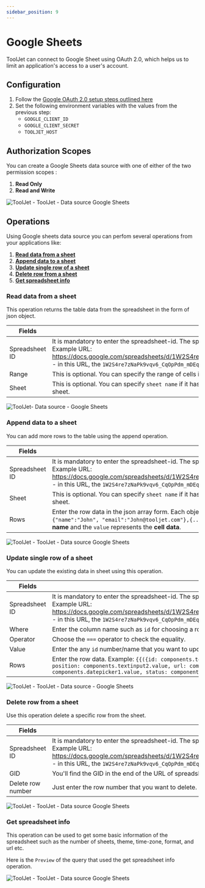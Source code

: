 ```yaml
---
sidebar_position: 9
---
```


# Google Sheets

ToolJet can connect to Google Sheet using OAuth 2.0, which helps us to limit an application's access to a user's account.

## Configuration

  1. Follow the [Google OAuth 2.0 setup steps outlined here](/docs/sso/google)
  2. Set the following environment variables with the values from the previous step:
     * `GOOGLE_CLIENT_ID`
     * `GOOGLE_CLIENT_SECRET`
     * `TOOLJET_HOST`

## Authorization Scopes 

You can create a Google Sheets data source with one of either of the two permission scopes :
  1. **Read Only**
  2. **Read and Write**

<div style={{textAlign: 'center'}}>

![ToolJet - ToolJet - Data source Google Sheets](/img/datasource-reference/google-sheets/googlesheets.gif)

</div>

## Operations

Using Google sheets data source you can perfom several operations from your applications like:

  1. **[Read data from a sheet](/docs/data-sources/google.sheets#read-data-from-a-sheet)**
  2. **[Append data to a sheet](/docs/data-sources/google.sheets#append-data-to-a-sheet)**
  3. **[Update single row of a sheet](/docs/data-sources/google.sheets#update-single-row-of-a-sheet)**
  4. **[Delete row from a sheet](/docs/data-sources/google.sheets#delete-row-from-a-sheet)**
  5. **[Get spreadsheet info](/docs/data-sources/google.sheets#get-spreadsheet-info)**

### Read data from a sheet

This operation returns the table data from the spreadsheet in the form of json object. 

| Fields      | description |
| ----------- | ----------- |
| Spreadsheet ID | It is mandatory to enter the spreadsheet-id. The spreadsheet-id can be found in the URL of the spreadsheet. Example URL: https://docs.google.com/spreadsheets/d/1W2S4re7zNaPk9vqv6_CqOpPdm_mDEqmLmzjVe7Nb9WM/edit#gid=0 - in this URL, the `1W2S4re7zNaPk9vqv6_CqOpPdm_mDEqmLmzjVe7Nb9WM` is the spreadsheet-id. |
| Range | This is optional. You can specify the range of cells in this field. If left empty, it will select the range `A1:Z500`. |
| Sheet | This is optional. You can specify `sheet name` if it has more than 1 sheets, else it will automatically choose the first sheet. |


<div style={{textAlign: 'center'}}>

![ToolJet- Data source - Google Sheets](/img/datasource-reference/google-sheets/read-data-op.png)

</div>

### Append data to a sheet

You can add more rows to the table using the append operation.

| Fields      | description |
| ----------- | ----------- |
| Spreadsheet ID | It is mandatory to enter the spreadsheet-id. The spreadsheet-id can be found in the URL of the spreadsheet. Example URL: https://docs.google.com/spreadsheets/d/1W2S4re7zNaPk9vqv6_CqOpPdm_mDEqmLmzjVe7Nb9WM/edit#gid=0 - in this URL, the `1W2S4re7zNaPk9vqv6_CqOpPdm_mDEqmLmzjVe7Nb9WM` is the spreadsheet-id. |
| Sheet | This is optional. You can specify `sheet name` if it has more than 1 sheets, else it will automatically choose the first sheet. |
| Rows  | Enter the row data in the json array form. Each object in an array will represent a single row. Example: `[ {"name":"John", "email":"John@tooljet.com"},{...},{...} ]` In each object, the `key` represents the **column name** and the `value` represents the **cell data**.   |

<div style={{textAlign: 'center'}}>

![ToolJet - ToolJet - Data source Google Sheets](/img/datasource-reference/google-sheets/append-data-op.png)

</div>

### Update single row of a sheet

You can update the existing data in sheet using this operation.

| Fields      | description |
| ----------- | ----------- |
| Spreadsheet ID | It is mandatory to enter the spreadsheet-id. The spreadsheet-id can be found in the URL of the spreadsheet. Example URL: https://docs.google.com/spreadsheets/d/1W2S4re7zNaPk9vqv6_CqOpPdm_mDEqmLmzjVe7Nb9WM/edit#gid=0 - in this URL, the `1W2S4re7zNaPk9vqv6_CqOpPdm_mDEqmLmzjVe7Nb9WM` is the spreadsheet-id. |
| Where | Enter the column name such as `id` for choosing a row. |
| Operator | Choose the `===` operator to check the equality. |
| Value | Enter the any `id` number/name that you want to update. |
| Rows  | Enter the row data. Example: `{{({id: components.textinput4.value, company: components.textinput1.value, position: components.textinput2.value, url: components.textinput3.value, 'date-applied': components.datepicker1.value, status: components.dropdown1.value})}}`  |

<div style={{textAlign: 'center'}}>

![ToolJet - ToolJet - Data source - Google Sheets](/img/datasource-reference/google-sheets/update-data-op.png)

</div>

### Delete row from a sheet

Use this operation delete a specific row from the sheet.

| Fields      | description |
| ----------- | ----------- |
| Spreadsheet ID | It is mandatory to enter the spreadsheet-id. The spreadsheet-id can be found in the URL of the spreadsheet. Example URL: https://docs.google.com/spreadsheets/d/1W2S4re7zNaPk9vqv6_CqOpPdm_mDEqmLmzjVe7Nb9WM/edit#gid=0 - in this URL, the `1W2S4re7zNaPk9vqv6_CqOpPdm_mDEqmLmzjVe7Nb9WM` is the spreadsheet-id. |
| GID | You'll find the GID in the end of the URL of spreadsheet. In the example mentioned above, the GID is 0 |
| Delete row number |  Just enter the row number that you want to delete.  |


<div style={{textAlign: 'center'}}>

![ToolJet - ToolJet - Data source Google Sheets](/img/datasource-reference/google-sheets/delete-row-op.png)

</div>

### Get spreadsheet info

This operation can be used to get some basic information of the spreadsheet such as the number of sheets, theme, time-zone, format, and url etc.

Here is the `Preview` of the query that used the get spreadsheet info operation.

<div style={{textAlign: 'center'}}>

![ToolJet - ToolJet - Data source Google Sheets](/img/datasource-reference/google-sheets/get-info2.png)

</div>
